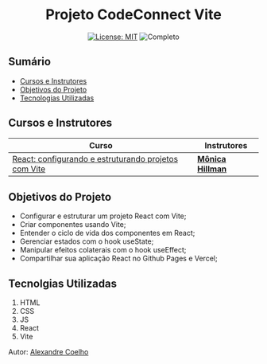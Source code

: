 <h1 align="center"> Projeto CodeConnect Vite </h1>

<div align="center">

  <a href="https://github.com/coelhoalexandre/projeto-alura-vite-codeconnect/blob/master/LICENSE" target="_blank"><img src="https://img.shields.io/badge/License-MIT-yellow.svg" alt="License: MIT"></a> <img src="https://img.shields.io/badge/Completo-lightgreen.svg" alt="Completo">

</div>

## Sumário

- [Cursos e Instrutores](#cursos-e-instrutores)
- [Objetivos do Projeto](#objetivos-do-projeto)
- [Tecnologias Utilizadas](#tecnolgias-utilizadas)

## Cursos e Instrutores

|Curso|Instrutores|
|---|---|
|[React: configurando e estruturando projetos com Vite](https://cursos.alura.com.br/course/react-configurando-estruturando-projetos-vite)|[**Mônica Hillman**](https://github.com/MonicaHillman)|

## Objetivos do Projeto
- Configurar e estruturar um projeto React com Vite;
- Criar componentes usando Vite;
- Entender o ciclo de vida dos componentes em React;
- Gerenciar estados com o hook useState;
- Manipular efeitos colaterais com o hook useEffect;
- Compartilhar sua aplicação React no Github Pages e Vercel;

## Tecnolgias Utilizadas
1. HTML
2. CSS
3. JS
4. React
5. Vite

Autor: [Alexandre Coelho](https://github.com/coelhoalexandre)
